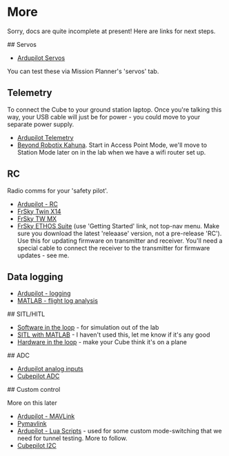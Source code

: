 # More

Sorry, docs are quite incomplete at present! Here are links for next steps.

## Servos

* [Ardupilot Servos](https://ardupilot.org/copter/docs/common-servo.html)

You can test these via Mission Planner's 'servos' tab.

## Telemetry

To connect the Cube to your ground station laptop. Once you're talking this way, your USB cable will just be for power - you could move to your separate power supply.

* [Ardupilot Telemetry](https://ardupilot.org/copter/docs/common-telemetry-landingpage.html#common-telemetry-landingpage)
* [Beyond Robotix Kahuna](https://beyond-robotix.gitbook.io/docs/kahuna/quick-start-guide). Start in Access Point Mode, we'll move to Station Mode later on in the lab when we have a wifi router set up.

## RC

Radio comms for your 'safety pilot'. 

* [Ardupilot - RC](https://ardupilot.org/plane/docs/common-rc-systems.html)
* [FrSky Twin X14](https://www.frsky-rc.com/twin-x14-x14s/)
* [FrSky TW MX](https://www.frsky-rc.com/product/tw-mx/)
* [FrSky ETHOS Suite](https://ethos.frsky-rc.com/#ethos-suite) (use 'Getting Started' link, not top-nav menu. Make sure you download the latest 'releaase' version, not a pre-release 'RC'). Use this for updating firmware on transmitter and receiver. You'll need a special cable to connect the receiver to the transmitter for firmware updates - see me.

## Data logging

* [Ardupilot - logging](https://ardupilot.org/plane/docs/common-logs.html)
* [MATLAB - flight log analysis](https://www.mathworks.com/help/uav/flight-log-analysis.html)

## SITL/HITL

* [Software in the loop](https://ardupilot.org/dev/docs/sitl-simulator-software-in-the-loop.html) - for simulation out of the lab
* [SITL with MATLAB](https://ardupilot.org/dev/docs/sitl-with-MATLAB.html) - I haven't used this, let me know if it's any good
* [Hardware in the loop](https://ardupilot.org/dev/docs/hitl-simulators.html) - make your Cube think it's on a plane

## ADC

* [Ardupilot analog inputs](https://ardupilot.org/plane/docs/common-analog-pins.html)
* [Cubepilot ADC](https://docs.cubepilot.org/user-guides/cubenode/functional-overview#analog-to-digital-converter-adc)

## Custom control

More on this later

* [Ardupilot - MAVLink](https://ardupilot.org/dev/docs/mavlink-commands.html)
* [Pymavlink](https://mavlink.io/en/mavgen_python/)
* [Ardupilot - Lua Scripts](https://ardupilot.org/plane/docs/common-lua-scripts.html) - used for some custom mode-switching that we need for tunnel testing. More to follow.
* [Cubepilot I2C](https://docs.cubepilot.org/user-guides/cubenode/functional-overview#inter-integrated-circuit-interface-i2c)